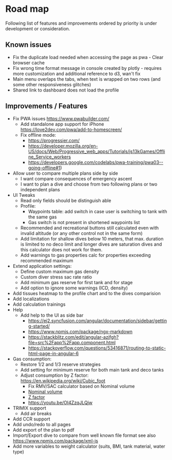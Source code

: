 # Road map

Following list of features and improvements ordered by priority is under development or consideration.

## Known issues

* Fix the duplicate load needed when accessing the page as pwa - Clear browser cache
* Fix wrong time format message in console created by plotly - requires more customization and additional reference to d3, wan't fix
* Main menu overlaps the tabs, when text is wrapped on two rows (and some other responsiveness glitches)
* Shared link to dashboard does not load the profile

## Improvements / Features

* Fix PWA issues https://www.pwabuilder.com/
  * Add standalone app support for iPhone https://love2dev.com/pwa/add-to-homescreen/
  * Fix offline mode:
    * https://progressier.com/
    * https://developer.mozilla.org/en-US/docs/Web/Progressive_web_apps/Tutorials/js13kGames/Offline_Service_workers
    * https://developers.google.com/codelabs/pwa-training/pwa03--going-offline#1)
* Allow user to compare multiple plans side by side
  * I want compare consequences of emergency ascent
  * I want to plan a dive and choose from two following plans or two independent plans
* UI Tweaks
  * Read only fields should be distinguish able
  * Profile:
    * Waypoints table: add switch in case user is switching to tank with the same gas
    * Gas switch is not present in shortened waypoints list
  * Recommended and recreational buttons still calculated even with invalid altitude (or any other control not in the same form)
  * Add limitation for shallow dives below 10 meters, that max. duration is limited to no deco limit and longer dives are saturation dives and this calculator does not work for them.
  * Add warnings to gas properties calc for properties exceeding recommended maximum
* Extend application settings:
  * Define custom maximum gas density
  * Custom diver stress sac rate ratio
  * Add minimum gas reserve for first tank and for stage
  * Add option to ignore some warnings (ICD, density)
* Add tissues heatmap to the profile chart and to the dives comparision
* Add localizations
* Add calculation trainings
* Help
  * Add help to the UI as side bar
    * <https://ej2.syncfusion.com/angular/documentation/sidebar/getting-started/>
    * <https://www.npmjs.com/package/ngx-markdown>
    * <https://stackblitz.com/edit/angular-azjfgh?file=src%2Fapp%2Fapp.component.html>
    * <https://stackoverflow.com/questions/53416871/routing-to-static-html-page-in-angular-6>
* Gas consumption:
  * Restore 1/2 and 1/3 reserve strategies
  * Add setting for minimum reserve for both main tank and deco tanks
  * Adjust consumption by Z factor: <https://en.wikipedia.org/wiki/Cubic_foot>
    * Fix RMV/SAC calculator based on Nominal volume
    * [Nominal volume](https://en.wikipedia.org/wiki/Diving_cylinder#Nominal_volume_of_gas_stored)
    * [Z factor](https://www.divegearexpress.com/library/articles/calculating-scuba-cylinder-capacities)
    * <https://youtu.be/OI4ZzqJLQjw>
* TRIMIX support
  * Add air breaks
* Add CCR support
* Add undo/redo to all pages
* Add export of the plan to pdf
* Import/Export dive to compare from well known file format see also <https://www.npmjs.com/package/xml-js>
* Add more variables to weight calculator (suits, BMI, tank material, water type)
